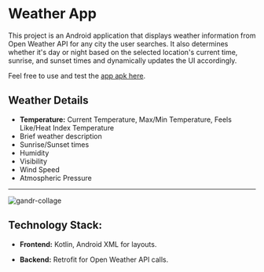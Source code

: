 # Weather App
This project is an Android application that displays weather information from Open Weather API for any city the user searches. It also determines whether it's day or night based on the selected location's current time, sunrise, and sunset times and dynamically updates the UI accordingly. 

Feel free to use and test the [app apk here](https://github.com/sheershob/weatherapp/blob/main/app-debug.apk).

## Weather Details
- **Temperature:** Current Temperature, Max/Min Temperature, Feels Like/Heat Index Temperature
- Brief weather description
- Sunrise/Sunset times
- Humidity
- Visibility
- Wind Speed
- Atmospheric Pressure
<hr>

  ![gandr-collage](https://github.com/user-attachments/assets/9af57fd3-653d-4724-99e5-4190ffeafb48)

## Technology Stack:
- **Frontend:** Kotlin, Android XML for layouts.

- **Backend:** Retrofit for Open Weather API calls.
